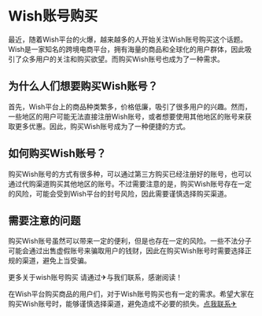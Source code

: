 # Wish账号购买

最近，随着Wish平台的火爆，越来越多的人开始关注Wish账号购买这个话题。Wish是一家知名的跨境电商平台，拥有海量的商品和全球化的用户群体，因此吸引了众多用户的关注和购买欲望。而购买Wish账号也成为了一种需求。

## 为什么人们想要购买Wish账号？

首先，Wish平台上的商品种类繁多，价格低廉，吸引了很多用户的兴趣。然而，一些地区的用户可能无法直接注册Wish账号，或者想要使用其他地区的账号来获取更多优惠。因此，购买Wish账号成为了一种便捷的方式。

## 如何购买Wish账号？

购买Wish账号的方式有很多种，可以通过第三方购买已经注册好的账号，也可以通过代购渠道购买其他地区的账号。不过需要注意的是，购买Wish账号存在一定的风险，可能会受到Wish平台的封号风险，因此需要谨慎选择购买渠道。

## 需要注意的问题

购买Wish账号虽然可以带来一定的便利，但是也存在一定的风险。一些不法分子可能会通过出售虚假账号来骗取用户的钱财，因此在购买Wish账号时需要选择正规的渠道，避免上当受骗。

更多关于wish账号购买 请通过✈与我们联系，感谢阅读！

在Wish平台购买商品的用户们，对于Wish账号购买也有一定的需求。希望大家在购买Wish账号时，能够谨慎选择渠道，避免造成不必要的损失。[点我联系✈](https://box.G208.com)